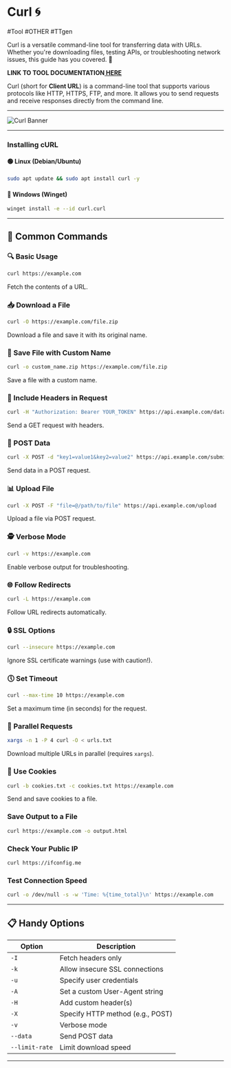 # Curl 🌀
#Tool #OTHER #TTgen

Curl is a versatile command-line tool for transferring data with URLs. Whether you're downloading files, testing APIs, or troubleshooting network issues, this guide has you covered. 🎉

**LINK TO TOOL DOCUMENTATION[ HERE](https://www.kali.org/tools/curl/)**

Curl (short for **Client URL**) is a command-line tool that supports various protocols like HTTP, HTTPS, FTP, and more. It allows you to send requests and receive responses directly from the command line.

---
![Curl Banner](https://download.logo.wine/logo/CURL/CURL-Logo.wine.png)  

---
### Installing cURL

#### 🟢 Linux (Debian/Ubuntu)
```sh
sudo apt update && sudo apt install curl -y
```

#### 🏁 Windows (Winget)
```sh
winget install -e --id curl.curl
```

---

## 🧰 Common Commands

### 🔍 Basic Usage
```bash
curl https://example.com
```
Fetch the contents of a URL.

### 📥 Download a File
```bash
curl -O https://example.com/file.zip
```
Download a file and save it with its original name.

### 📂 Save File with Custom Name
```bash
curl -o custom_name.zip https://example.com/file.zip
```
Save a file with a custom name.

### 🪪 Include Headers in Request
```bash
curl -H "Authorization: Bearer YOUR_TOKEN" https://api.example.com/data
```
Send a GET request with headers.

### 📨 POST Data
```bash
curl -X POST -d "key1=value1&key2=value2" https://api.example.com/submit
```
Send data in a POST request.

### 📊 Upload File
```bash
curl -X POST -F "file=@/path/to/file" https://api.example.com/upload
```
Upload a file via POST request.

### 🕵️ Verbose Mode
```bash
curl -v https://example.com
```
Enable verbose output for troubleshooting.

### 🌐 Follow Redirects
```bash
curl -L https://example.com
```
Follow URL redirects automatically.

### 🔒 SSL Options
```bash
curl --insecure https://example.com
```
Ignore SSL certificate warnings (use with caution!).

### 🕔 Set Timeout
```bash
curl --max-time 10 https://example.com
```
Set a maximum time (in seconds) for the request.

### 🧵 Parallel Requests
```bash
xargs -n 1 -P 4 curl -O < urls.txt
```
Download multiple URLs in parallel (requires `xargs`).

### 🍪 Use Cookies
```bash
curl -b cookies.txt -c cookies.txt https://example.com
```
Send and save cookies to a file.

### Save Output to a File
```bash
curl https://example.com -o output.html
```

### Check Your Public IP
```bash
curl https://ifconfig.me
```

### Test Connection Speed
```bash
curl -o /dev/null -s -w 'Time: %{time_total}\n' https://example.com
```


---

## 📋 Handy Options

| Option       | Description                       |
|--------------|-----------------------------------|
| `-I`         | Fetch headers only                |
| `-k`         | Allow insecure SSL connections    |
| `-u`         | Specify user credentials          |
| `-A`         | Set a custom User-Agent string    |
| `-H`         | Add custom header(s)              |
| `-X`         | Specify HTTP method (e.g., POST)  |
| `-v`         | Verbose mode                      |
| `--data`     | Send POST data                    |
| `--limit-rate`| Limit download speed              |

---

